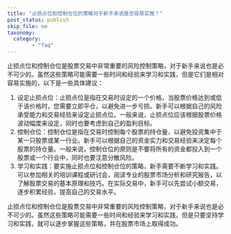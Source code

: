 ```yaml
---
title: "止损点位和控制仓位的策略对于新手来说是否容易实施？"
post_status: publish
skip_file: no
taxonomy:
  category:
        - "faq"
---
```


止损点位和控制仓位是股票交易中非常重要的风险控制策略，对于新手来说也是必不可少的。虽然这些策略可能需要一些时间和经验来学习和实践，但是它们是相对容易实施的，以下是一些具体建议：

1. 设定止损点位：止损点位是指在交易时设定的一个价格，当股票价格达到或低于该价格时，您需要立即平仓，以避免进一步亏损。新手可以根据自己的风险承受能力和交易经验来设定止损点位。一般来说，止损点位应该根据股票价格波动幅度来设定，同时也要考虑到自己的盈利目标。
2. 控制仓位：控制仓位是指在交易时控制每个股票的持仓量，以避免投资集中于某一只股票或某一行业。新手可以根据自己的资金实力和交易经验来决定每个股票的持仓量。一般来说，控制仓位的原则是不要将所有的资金都投入到一个股票或一个行业中，同时也要注意分散风险。
3. 学习和实践：要实施止损点位和控制仓位的策略，新手需要不断学习和实践。可以参加相关的培训课程或研讨会，阅读专业的股票市场分析和研究报告，以了解股票交易的基本原理和技巧。在实际交易中，新手可以先尝试小额交易，逐步积累经验，提高自己的交易水平。

止损点位和控制仓位是股票交易中非常重要的风险控制策略，对于新手来说也是必不可少的。虽然这些策略可能需要一些时间和经验来学习和实践，但是只要坚持学习和实践，就可以逐步掌握这些策略，并在股票市场上取得成功。
